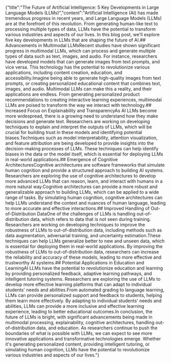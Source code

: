 {"title":"The Future of Artificial Intelligence: 5 Key Developments in Large Language Models (LLMs)","content":"Artificial Intelligence (AI) has made tremendous progress in recent years, and Large Language Models (LLMs) are at the forefront of this revolution. From generating human-like text to processing multiple types of data, LLMs have the potential to transform various industries and aspects of our lives. In this blog post, we'll explore five key developments in LLMs that are shaping the future of AI.## Advancements in Multimodal LLMsRecent studies have shown significant progress in multimodal LLMs, which can process and generate multiple types of data such as text, images, and audio. For instance, researchers have developed models that can generate images from text prompts, and vice versa. This technology has the potential to revolutionize various applications, including content creation, education, and accessibility.Imagine being able to generate high-quality images from text prompts, or creating personalized educational content that combines text, images, and audio. Multimodal LLMs can make this a reality, and their applications are endless. From generating personalized product recommendations to creating interactive learning experiences, multimodal LLMs are poised to transform the way we interact with technology.## Increased Focus on Explainability and TransparencyAs AI LLMs become more widespread, there is a growing need to understand how they make decisions and generate text. Researchers are working on developing techniques to explain and interpret the outputs of LLMs, which will be crucial for building trust in these models and identifying potential biases.Techniques such as model interpretability, attention visualization, and feature attribution are being developed to provide insights into the decision-making processes of LLMs. These techniques can help identify biases in the data or the model itself, which is essential for deploying LLMs in real-world applications.## Emergence of Cognitive ArchitecturesCognitive architectures are software frameworks that simulate human cognition and provide a structured approach to building AI systems. Researchers are exploring the use of cognitive architectures to develop more advanced LLMs that can reason, learn, and interact with humans in a more natural way.Cognitive architectures can provide a more robust and generalizable approach to building LLMs, which can be applied to a wide range of tasks. By simulating human cognition, cognitive architectures can help LLMs understand the context and nuances of human language, leading to more accurate and effective interactions.## Improved Handling of Out-of-Distribution DataOne of the challenges of LLMs is handling out-of-distribution data, which refers to data that is not seen during training. Researchers are working on developing techniques to improve the robustness of LLMs to out-of-distribution data, including methods such as data augmentation, adversarial training, and uncertainty estimation.These techniques can help LLMs generalize better to new and unseen data, which is essential for deploying them in real-world applications. By improving the robustness of LLMs to out-of-distribution data, researchers can increase the reliability and accuracy of these models, leading to more effective and trustworthy AI systems.## Potential Applications in Education and LearningAI LLMs have the potential to revolutionize education and learning by providing personalized feedback, adaptive learning pathways, and intelligent tutoring systems. Researchers are exploring the use of LLMs to develop more effective learning platforms that can adapt to individual students' needs and abilities.From automated grading to language learning, LLMs can provide personalized support and feedback to students, helping them learn more effectively. By adapting to individual students' needs and abilities, LLMs can provide a more inclusive and effective learning experience, leading to better educational outcomes.In conclusion, the future of LLMs is bright, with significant advancements being made in multimodal processing, explainability, cognitive architectures, handling out-of-distribution data, and education. As researchers continue to push the boundaries of what is possible with LLMs, we can expect to see more innovative applications and transformative technologies emerge. Whether it's generating personalized content, providing intelligent tutoring, or simulating human cognition, LLMs have the potential to revolutionize various industries and aspects of our lives."}